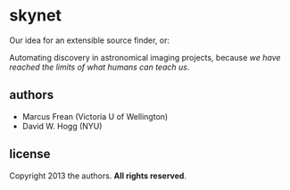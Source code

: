 skynet
======

Our idea for an extensible source finder, or:

Automating discovery in astronomical imaging projects,
because *we have reached the limits of what humans can teach us*.

authors
-------
- Marcus Frean (Victoria U of Wellington)
- David W. Hogg (NYU)

license
-------
Copyright 2013 the authors.  **All rights reserved**.
